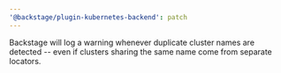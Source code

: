 ```yaml
---
'@backstage/plugin-kubernetes-backend': patch
---
```


Backstage will log a warning whenever duplicate cluster names are detected --
even if clusters sharing the same name come from separate locators.
